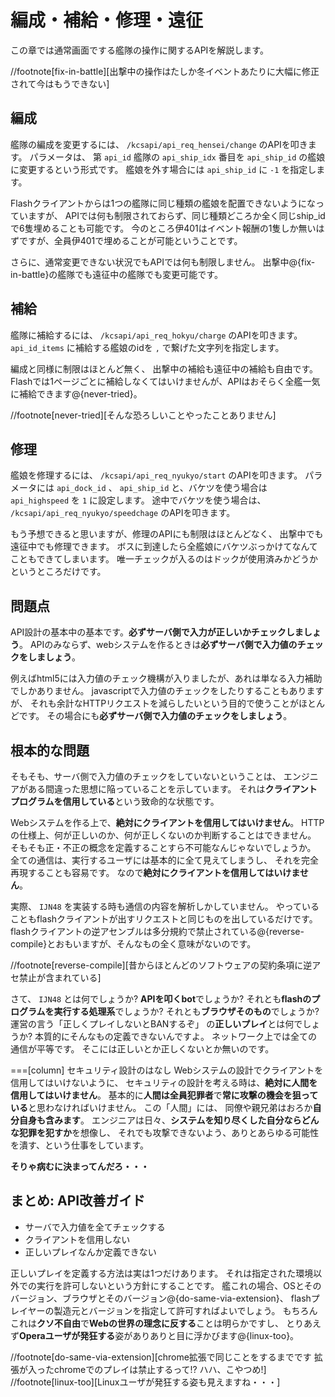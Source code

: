 # 編成・補給・修理・遠征

この章では通常画面でする艦隊の操作に関するAPIを解説します。

//footnote[fix-in-battle][出撃中の操作はたしか冬イベントあたりに大幅に修正されて今はもうできない]

## 編成

艦隊の編成を変更するには、 `/kcsapi/api_req_hensei/change` のAPIを叩きます。
パラメータは、 第 `api_id` 艦隊の `api_ship_idx` 番目を `api_ship_id` の艦娘に変更するという形式です。
艦娘を外す場合には `api_ship_id` に `-1` を指定します。

Flashクライアントからは1つの艦隊に同じ種類の艦娘を配置できないようになっていますが、
APIでは何も制限されておらず、同じ種類どころか全く同じship_idで6隻埋めることも可能です。
今のところ伊401はイベント報酬の1隻しか無いはずですが、全員伊401で埋めることが可能ということです。

さらに、通常変更できない状況でもAPIでは何も制限しません。
出撃中@<fn>{fix-in-battle}の艦隊でも遠征中の艦隊でも変更可能です。

## 補給

艦隊に補給するには、 `/kcsapi/api_req_hokyu/charge` のAPIを叩きます。
`api_id_items` に補給する艦娘のidを `,` で繋げた文字列を指定します。

編成と同様に制限はほとんど無く、
出撃中の補給も遠征中の補給も自由です。
Flashでは1ページごとに補給しなくてはいけませんが、APIはおそらく全艦一気に補給できます@<fn>{never-tried}。

//footnote[never-tried][そんな恐ろしいことやったことありません]

## 修理

艦娘を修理するには、 `/kcsapi/api_req_nyukyo/start` のAPIを叩きます。
パラメータには `api_dock_id` 、 `api_ship_id` と、バケツを使う場合は `api_highspeed` を `1` に設定します。
途中でバケツを使う場合は、 `/kcsapi/api_req_nyukyo/speedchage` のAPIを叩きます。

もう予想できると思いますが、修理のAPIにも制限はほとんどなく、
出撃中でも遠征中でも修理できます。
ボスに到達したら全艦娘にバケツぶっかけてなんてこともできてしまいます。
唯一チェックが入るのはドックが使用済みかどうかというところだけです。

## 問題点

API設計の基本中の基本です。**必ずサーバ側で入力が正しいかチェックしましょう**。
APIのみならず、webシステムを作るときは**必ずサーバ側で入力値のチェックをしましょう**。

例えばhtml5には入力値のチェック機構が入りましたが、あれは単なる入力補助でしかありません。
javascriptで入力値のチェックをしたりすることもありますが、
それも余計なHTTPリクエストを減らしたいという目的で使うことがほとんどです。
その場合にも**必ずサーバ側で入力値のチェックをしましょう**。

## 根本的な問題

そもそも、サーバ側で入力値のチェックをしていないということは、
エンジニアがある間違った思想に陥っていることを示しています。
それは**クライアントプログラムを信用している**という致命的な状態です。

Webシステムを作る上で、**絶対にクライアントを信用してはいけません**。
HTTPの仕様上、何が正しいのか、何が正しくないのか判断することはできません。
そもそも正・不正の概念を定義することすら不可能なんじゃないでしょうか。
全ての通信は、実行するユーザには基本的に全て見えてしまうし、
それを完全再現することも容易です。
なので**絶対にクライアントを信用してはいけません**。

実際、 `IJN48` を実装する時も通信の内容を解析しかしていません。
やっていることもflashクライアントが出すリクエストと同じものを出しているだけです。
flashクライアントの逆アセンブルは多分規約で禁止されている@<fn>{reverse-compile}とおもいますが、そんなもの全く意味がないのです。

//footnote[reverse-compile][昔からほとんどのソフトウェアの契約条項に逆アセ禁止が含まれている]

さて、 `IJN48` とは何でしょうか?
**APIを叩くbot**でしょうか?
それとも**flashのプログラムを実行する処理系**でしょうか?
それとも**ブラウザそのもの**でしょうか?
運営の言う「正しくプレイしないとBANするぞ」 の**正しいプレイ**とは何でしょうか?
本質的にそんなもの定義できないんですよ。
ネットワーク上では全ての通信が平等です。
そこには正しいとか正しくないとか無いのです。

===[column] セキュリティ設計のはなし
Webシステムの設計でクライアントを信用してはいけないように、
セキュリティの設計を考える時は、**絶対に人間を信用してはいけません**。
基本的に**人間は全員犯罪者**で**常に攻撃の機会を狙っている**と思わなければいけません。
この「人間」には、 同僚や親兄弟はおろか**自分自身も含みます**。
エンジニアは日々、**システムを知り尽くした自分ならどんな犯罪を犯すか**を想像し、
それでも攻撃できないよう、ありとあらゆる可能性を潰す、という仕事をしています。

**そりゃ病むに決まってんだろ・・・**


## まとめ: API改善ガイド

- サーバで入力値を全てチェックする
- クライアントを信用しない
- 正しいプレイなんか定義できない

正しいプレイを定義する方法は実は1つだけあります。
それは指定された環境以外での実行を許可しないという方針にすることです。
艦これの場合、OSとそのバージョン、ブラウザとそのバージョン@<fn>{do-same-via-extension}、
flashプレイヤーの製造元とバージョンを指定して許可すればよいでしょう。
もちろんこれは**クソ不自由**で**Webの世界の理念に反する**ことは明らかですし、
とりあえず**Operaユーザが発狂する**姿がありありと目に浮かびます@<fn>{linux-too}。

//footnote[do-same-via-extension][chrome拡張で同じことをするまでです 拡張が入ったchromeでのプレイは禁止するって!? ハハ、こやつめ!]
//footnote[linux-too][Linuxユーザが発狂する姿も見えますね・・・]
